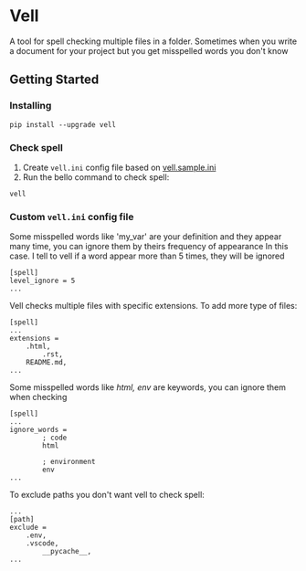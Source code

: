# Vell

A tool for spell checking multiple files in a folder. Sometimes when you write a document for your project but you get misspelled words you don't know

## Getting Started

### Installing

```
pip install --upgrade vell
```

### Check spell

1. Create `vell.ini` config file based on [vell.sample.ini](https://github.com/nguyencuong382/vell/vell.sample.ini)
2. Run the bello command to check spell:

```
vell
```

### Custom `vell.ini` config file

Some misspelled words like 'my_var' are your definition and they appear many time, you can ignore them by theirs frequency of appearance
In this case. I tell to vell if a word appear more than 5 times, they will be ignored

```
[spell]
level_ignore = 5
...
```

Vell checks multiple files with specific extensions. To add more type of files:

```
[spell]
...
extensions =
	.html,
        .rst,
	README.md,
...
```

Some misspelled words like _html, env_ are keywords, you can ignore them when checking

```
[spell]
...
ignore_words =
        ; code
        html

        ; environment
        env
...
```

To exclude paths you don't want vell to check spell:

```
...
[path]
exclude =
	.env,
	.vscode,
        __pycache__,
...
```
